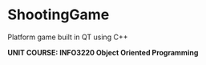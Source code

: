 # ShootingGame
Platform game built in QT using C++

**UNIT COURSE: INFO3220 Object Oriented Programming**
